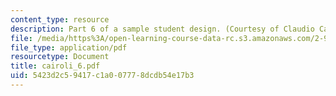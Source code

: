 ```yaml
---
content_type: resource
description: Part 6 of a sample student design. (Courtesy of Claudio Cairoli.)
file: /media/https%3A/open-learning-course-data-rc.s3.amazonaws.com/2-996-sailing-yacht-design-13-734-fall-2003/5423d2c59417c1a007778dcdb54e17b3_cairoli_6.pdf
file_type: application/pdf
resourcetype: Document
title: cairoli_6.pdf
uid: 5423d2c5-9417-c1a0-0777-8dcdb54e17b3
---
```

